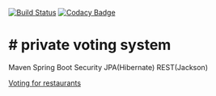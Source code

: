 [![Build Status](https://travis-ci.org/Lozitsky/voting.svg?branch=master)](https://travis-ci.org/Lozitsky/voting)
[![Codacy Badge](https://api.codacy.com/project/badge/Grade/d7874e7f975c4b82ad5f3aa5a605d823)](https://www.codacy.com/app/Lozitsky/voting?utm_source=github.com&amp;utm_medium=referral&amp;utm_content=Lozitsky/voting&amp;utm_campaign=Badge_Grade)

<h1>
# private voting system
</h1>

Maven Spring Boot Security JPA(Hibernate) REST(Jackson)


<a href="https://voting-rest.herokuapp.com">Voting for restaurants</a>
